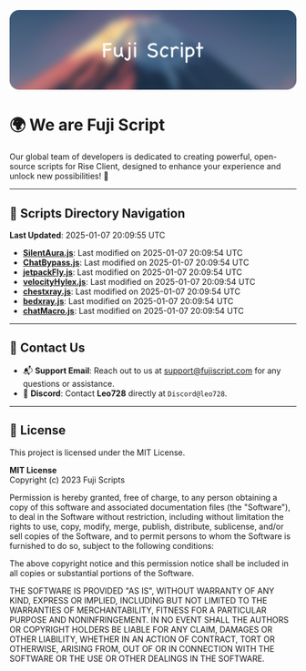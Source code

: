 ![Banner](.github/b.webp)

# 🌍 **We are Fuji Script**

Our global team of developers is dedicated to creating powerful, open-source scripts for Rise Client, designed to enhance your experience and unlock new possibilities! 🌟

---
<!-- SCRIPTS_NAVIGATION_START -->
## 📂 **Scripts Directory Navigation**

**Last Updated**: 2025-01-07 20:09:55 UTC

- **[SilentAura.js](scripts/SilentAura.js)**: Last modified on 2025-01-07 20:09:54 UTC
- **[ChatBypass.js](scripts/ChatBypass.js)**: Last modified on 2025-01-07 20:09:54 UTC
- **[jetpackFly.js](scripts/jetpackFly.js)**: Last modified on 2025-01-07 20:09:54 UTC
- **[velocityHylex.js](scripts/velocityHylex.js)**: Last modified on 2025-01-07 20:09:54 UTC
- **[chestxray.js](scripts/chestxray.js)**: Last modified on 2025-01-07 20:09:54 UTC
- **[bedxray.js](scripts/bedxray.js)**: Last modified on 2025-01-07 20:09:54 UTC
- **[chatMacro.js](scripts/chatMacro.js)**: Last modified on 2025-01-07 20:09:54 UTC

<!-- SCRIPTS_NAVIGATION_END -->

---

## 💬 **Contact Us**  
- 📬 **Support Email**: Reach out to us at [support@fujiscript.com](mailto:support@fujiscript.com) for any questions or assistance.  
- 💬 **Discord**: Contact **Leo728** directly at `Discord@leo728`.

---

## 📜 **License**

This project is licensed under the MIT License.  

**MIT License**  
Copyright (c) 2023 Fuji Scripts  

Permission is hereby granted, free of charge, to any person obtaining a copy of this software and associated documentation files (the "Software"), to deal in the Software without restriction, including without limitation the rights to use, copy, modify, merge, publish, distribute, sublicense, and/or sell copies of the Software, and to permit persons to whom the Software is furnished to do so, subject to the following conditions:  

The above copyright notice and this permission notice shall be included in all copies or substantial portions of the Software.  

THE SOFTWARE IS PROVIDED "AS IS", WITHOUT WARRANTY OF ANY KIND, EXPRESS OR IMPLIED, INCLUDING BUT NOT LIMITED TO THE WARRANTIES OF MERCHANTABILITY, FITNESS FOR A PARTICULAR PURPOSE AND NONINFRINGEMENT. IN NO EVENT SHALL THE AUTHORS OR COPYRIGHT HOLDERS BE LIABLE FOR ANY CLAIM, DAMAGES OR OTHER LIABILITY, WHETHER IN AN ACTION OF CONTRACT, TORT OR OTHERWISE, ARISING FROM, OUT OF OR IN CONNECTION WITH THE SOFTWARE OR THE USE OR OTHER DEALINGS IN THE SOFTWARE.  

